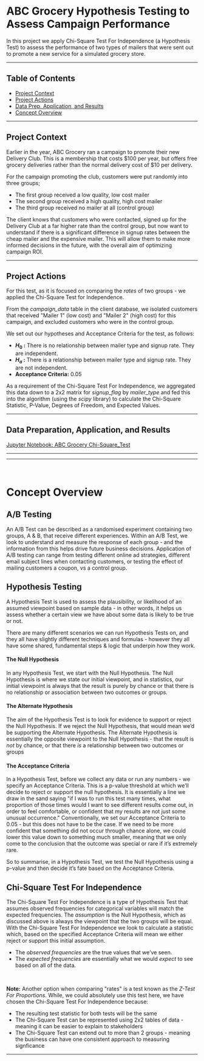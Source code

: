 # ABC Grocery Hypothesis Testing to Assess Campaign Performance
In this project we apply Chi-Square Test For Independence (a Hypothesis Test) to assess the performance of two types of mailers that were sent out to promote a new service for a simulated grocery store.
__________

## Table of Contents
- [Project Context](#project-context)
- [Project Actions](#project-actions)
- [Data Prep, Application, and Results](#data-preparation-application-and-results)
- [Concept Overview](#concept-overview)
__________

## Project Context
Earlier in the year, ABC Grocery ran a campaign to promote their new Delivery Club. This is a membership that costs \$100 per year, but offers free grocery deliveries rather than the normal delivery cost of \$10 per delivery.

For the campaign promoting the club, customers were put randomly into three groups;
- The first group received a low quality, low cost mailer
- The second group received a high quality, high cost mailer
- The third group received no mailer at all (control group)

The client knows that customers who were contacted, signed up for the Delivery Club at a far higher rate than the control group, but now want to understand if there is a significant difference in signup rates between the cheap mailer and the expensive mailer.  This will allow them to make more informed decisions in the future, with the overall aim of optimizing campaign ROI.
__________

## Project Actions
For this test, as it is focused on comparing the *rates* of two groups - we applied the Chi-Square Test for Independence.

From the *campaign_data* table in the client database, we isolated customers that received "Mailer 1" (low cost) and "Mailer 2" (high cost) for this campaign, and excluded customers who were in the control group.

We set out our hypotheses and Acceptance Criteria for the test, as follows:
- **$H_0$ :** There is no relationship between mailer type and signup rate. They are independent.
- **$H_a$ :** There is a relationship between mailer type and signup rate. They are not independent.
- **Acceptance Criteria:** 0.05

As a requirement of the Chi-Square Test For Independence, we aggregated this data down to a 2x2 matrix for *signup_flag* by *mailer_type* and fed this into the algorithm (using the *scipy* library) to calculate the Chi-Square Statistic, P-Value, Degrees of Freedom, and Expected Values.
__________

## Data Preparation, Application, and Results
[Jupyter Notebook: ABC Grocery Chi-Square_Test](https://github.com/nareyes/personal_portfolio/blob/main/data_science_projects/abc_grocery_hypothesis_testing/abc_grocery_chi-square_test.ipynb)
_________
_________

<br>

# Concept Overview

## A/B Testing
An A/B Test can be described as a randomised experiment containing two groups, A & B, that receive different experiences. Within an A/B Test, we look to understand and measure the response of each group - and the information from this helps drive future business decisions. Application of A/B testing can range from testing different online ad strategies, different email subject lines when contacting customers, or testing the effect of mailing customers a coupon, vs a control group.  

## Hypothesis Testing
A Hypothesis Test is used to assess the plausibility, or likelihood of an assumed viewpoint based on sample data - in other words, it helps us assess whether a certain view we have about some data is likely to be true or not.

There are many different scenarios we can run Hypothesis Tests on, and they all have slightly different techniques and formulas - however they all have some shared, fundamental steps & logic that underpin how they work.

#### The Null Hypothesis
In any Hypothesis Test, we start with the Null Hypothesis. The Null Hypothesis is where we state our initial viewpoint, and in statistics, our initial viewpoint is always that the result is purely by chance or that there is no relationship or association between two outcomes or groups.

#### The Alternate Hypothesis
The aim of the Hypothesis Test is to look for evidence to support or reject the Null Hypothesis.  If we reject the Null Hypothesis, that would mean we’d be supporting the Alternate Hypothesis. The Alternate Hypothesis is essentially the opposite viewpoint to the Null Hypothesis - that the result is *not* by chance, or that there *is* a relationship between two outcomes or groups

#### The Acceptance Criteria
In a Hypothesis Test, before we collect any data or run any numbers - we specify an Acceptance Criteria.  This is a p-value threshold at which we’ll decide to reject or support the null hypothesis.  It is essentially a line we draw in the sand saying "if I was to run this test many times, what proportion of those times would I want to see different results come out, in order to feel comfortable, or confident that my results are not just some unusual occurrence." Conventionally, we set our Acceptance Criteria to 0.05 - but this does not have to be the case.  If we need to be more confident that something did not occur through chance alone, we could lower this value down to something much smaller, meaning that we only come to the conclusion that the outcome was special or rare if it’s extremely rare.

So to summarise, in a Hypothesis Test, we test the Null Hypothesis using a p-value and then decide it’s fate based on the Acceptance Criteria.

## Chi-Square Test For Independence
The Chi-Square Test For Independence is a type of Hypothesis Test that assumes observed frequencies for categorical variables will match the expected frequencies. The *assumption* is the Null Hypothesis, which as discussed above is always the viewpoint that the two groups will be equal.  With the Chi-Square Test For Independence we look to calculate a statistic which, based on the specified Acceptance Criteria will mean we either reject or support this initial assumption.
- The *observed frequencies* are the true values that we’ve seen.
- The *expected frequencies* are essentially what we would *expect* to see based on all of the data.

<br>

**Note:** Another option when comparing "rates" is a test known as the *Z-Test For Proportions*.  While, we could absolutely use this test here, we have chosen the Chi-Square Test For Independence because:
- The resulting test statistic for both tests will be the same
- The Chi-Square Test can be represented using 2x2 tables of data - meaning it can be easier to explain to stakeholders
- The Chi-Square Test can extend out to more than 2 groups - meaning the business can have one consistent approach to measuring signficance
__________
